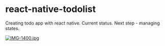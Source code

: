 # react-native-todolist
Creating todo app with react native. Current status. Next step - managing states. 



[![IMG-1400.jpg](https://i.postimg.cc/7ZqPT4dJ/IMG-1400.jpg)](https://postimg.cc/3dbQPsK3)
